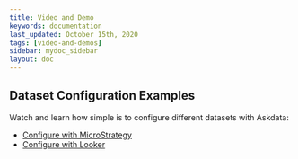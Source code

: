 ```yaml
---
title: Video and Demo
keywords: documentation
last_updated: October 15th, 2020
tags: [video-and-demos]
sidebar: mydoc_sidebar
layout: doc
---
```


## Dataset Configuration Examples

Watch and learn how simple is to configure different datasets with Askdata: 

* [Configure with MicroStrategy](/docs/video-of-the-configuration-of-a-microstrategy-dataset)
* [Configure with Looker](/docs/video-of-the-configuration-of-a-looker-dataset)

